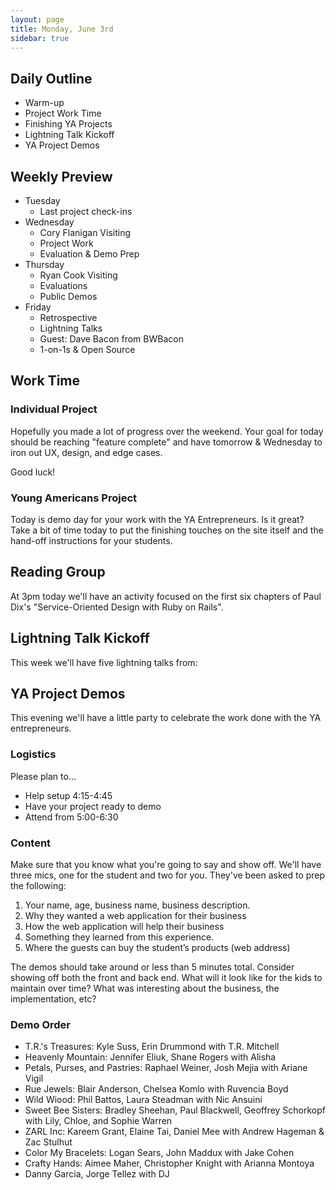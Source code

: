```yaml
---
layout: page
title: Monday, June 3rd
sidebar: true
---
```


## Daily Outline

* Warm-up
* Project Work Time
* Finishing YA Projects
* Lightning Talk Kickoff
* YA Project Demos

## Weekly Preview

* Tuesday
  * Last project check-ins
* Wednesday
  * Cory Flanigan Visiting
  * Project Work
  * Evaluation & Demo Prep
* Thursday
  * Ryan Cook Visiting
  * Evaluations
  * Public Demos
* Friday
  * Retrospective
  * Lightning Talks
  * Guest: Dave Bacon from BWBacon
  * 1-on-1s & Open Source

## Work Time

### Individual Project

Hopefully you made a lot of progress over the weekend. Your goal for today should be reaching "feature complete" and have tomorrow & Wednesday to iron out UX, design, and edge cases.

Good luck!

### Young Americans Project

Today is demo day for your work with the YA Entrepreneurs. Is it great? Take a bit of time today to put the finishing touches on the site itself and the hand-off instructions for your students.

## Reading Group

At 3pm today we'll have an activity focused on the first six chapters of Paul Dix's "Service-Oriented Design with Ruby on Rails".

## Lightning Talk Kickoff

This week we'll have five lightning talks from:

## YA Project Demos

This evening we'll have a little party to celebrate the work done with the YA entrepreneurs. 

### Logistics

Please plan to...

* Help setup 4:15-4:45
* Have your project ready to demo
* Attend from 5:00-6:30

### Content

Make sure that you know what you're going to say and show off. We'll have three mics, one for the student and two for you. They've been asked to prep the following:

1. Your name, age, business name, business description.
2. Why they wanted a web application for their business
3. How the web application will help their business
4. Something they learned from this experience.
5. Where the guests can buy the student’s products (web address)

The demos should take around or less than 5 minutes total. Consider showing off both the front and back end. What will it look like for the kids to maintain over time? What was interesting about the business, the implementation, etc?

### Demo Order

* T.R.'s Treasures: Kyle Suss, Erin Drummond with T.R. Mitchell
* Heavenly Mountain: Jennifer Eliuk, Shane Rogers with Alisha
* Petals, Purses, and Pastries: Raphael Weiner, Josh Mejia with Ariane Vigil
* Rue Jewels: Blair Anderson, Chelsea Komlo with Ruvencia Boyd
* Wild Wiood: Phil Battos, Laura Steadman with Nic Ansuini
* Sweet Bee Sisters: Bradley Sheehan, Paul Blackwell, Geoffrey Schorkopf with Lily, Chloe, and Sophie Warren 
* ZARL Inc: Kareem Grant, Elaine Tai, Daniel Mee with Andrew Hageman & Zac Stulhut
* Color My Bracelets: Logan Sears, John Maddux with Jake Cohen
* Crafty Hands: Aimee Maher, Christopher Knight with Arianna Montoya
* Danny Garcia, Jorge Tellez with DJ